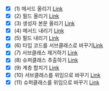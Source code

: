 ﻿- [x] (1) 메서드 올리기 [Link](https://github.com/shinel94/Refactoring/blob/python/ch12/PullUpMethod.ipynb)
- [x] (2) 필드 올리기 [Link](https://github.com/shinel94/Refactoring/blob/python/ch12/PullUpField.ipynb)
- [x] (3) 생성자 본문 올리기 [Link](https://github.com/shinel94/Refactoring/blob/python/ch12/PullUpConstructorBody.ipynb)
- [x] (4) 메서드 내리기 [Link](https://github.com/shinel94/Refactoring/blob/python/ch12/PushDownMethod.ipynb)
- [x] (5) 필드 내리기 [Link](https://github.com/shinel94/Refactoring/blob/python/ch12/PushDownField.ipynb)
- [x] (6) 타입 코드를 서브클래스로 바꾸기[Link](https://github.com/shinel94/Refactoring/blob/python/ch12/ReplaceTypeCodeWithSubclasses.ipynb)
- [x] (7) 서브클래스 제거하기 [Link](https://github.com/shinel94/Refactoring/blob/python/ch12/RemoveSubclass.ipynb)
- [x] (8) 슈퍼클래스 추출하기 [Link](https://github.com/shinel94/Refactoring/blob/python/ch12/ExtractSuperclass.ipynb)
- [x] (9) 계층 합치기 [Link](https://github.com/shinel94/Refactoring/blob/python/ch12/CollapseHierarchy.ipynb)
- [x] (10) 서브클래스를 위임으로 바꾸기 [Link](https://github.com/shinel94/Refactoring/blob/python/ch12/ReplaceSubclassWithDelegate.ipynb)
- [x] (11) 슈퍼클래스를 위임으로 바꾸기 [Link](https://github.com/shinel94/Refactoring/blob/python/ch12/ReplaceSuperclassWithDelegate.ipynb)
